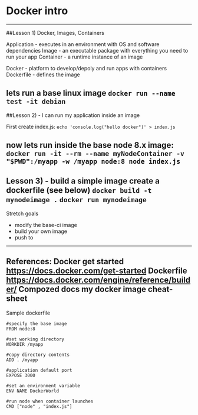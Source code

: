 # Docker intro
---
##Lesson 1) Docker, Images, Containers

Application - executes in an environment with OS and software dependencies
Image - an executable package with everything you need to run your app
Container - a runtime instance of an image

Docker - platform to develop/depoly and run apps with containers
Dockerfile - defines the image

lets run a base linux image
`docker run --name test -it debian`
---
##Lesson 2) - I can run my application inside an image

First create index.js: 
`echo 'console.log("hello docker")' > index.js`

now lets run inside the base node 8.x image:
`docker run -it --rm --name myNodeContainer -v "$PWD":/myapp -w /myapp node:8 node index.js`
---
Lesson 3) - build a simple image
create a dockerfile (see below)
`docker build -t mynodeimage .`
`docker run mynodeimage`
---

Stretch goals
- modify the base-ci image
- build your own image
- push to 
---
References:
Docker get started https://docs.docker.com/get-started
Dockerfile https://docs.docker.com/engine/reference/builder/
Compozed docs 
my docker image cheat-sheet
---
Sample dockerfile
```
#specify the base image
FROM node:8

#set working directory
WORKDIR /myapp

#copy directory contents
ADD . /myapp

#application default port
EXPOSE 3000

#set an environment variable
ENV NAME DockerWorld

#run node when container launches
CMD ["node" , "index.js"]
```